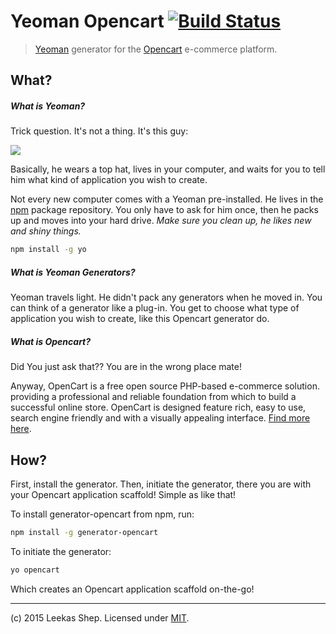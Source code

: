 # Yeoman Opencart [![Build Status](https://secure.travis-ci.org/Leekas/yeoman-opencart.png?branch=master)](https://travis-ci.org/Leekas/yeoman-opencart)

> [Yeoman](http://yeoman.io) generator for the [Opencart](http://www.opencart.com) e-commerce platform.


## What?

##### What is Yeoman?

Trick question. It's not a thing. It's this guy:

![](http://yeoman.io/assets/img/yeoman-02.eed5.png)

Basically, he wears a top hat, lives in your computer, and waits for you to tell him what kind of application you wish to create.

Not every new computer comes with a Yeoman pre-installed. He lives in the [npm](https://npmjs.org) package repository. You only have to ask for him once, then he packs up and moves into your hard drive. *Make sure you clean up, he likes new and shiny things.*

```bash
npm install -g yo
```

##### What is Yeoman Generators?

Yeoman travels light. He didn't pack any generators when he moved in. You can think of a generator like a plug-in. You get to choose what type of application you wish to create, like this Opencart generator do.

##### What is Opencart?

Did You just ask that?? You are in the wrong place mate!

Anyway, OpenCart is a free open source PHP-based e-commerce solution. providing a professional and reliable foundation from which to build a successful online store. OpenCart is designed feature rich, easy to use, search engine friendly and with a visually appealing interface. [Find more here](http://www.opencart.com).

## How?

First, install the generator. Then, initiate the generator, there you are with your Opencart application scaffold! Simple as like that!

To install generator-opencart from npm, run:

```bash
npm install -g generator-opencart
```

To initiate the generator:

```bash
yo opencart
```

Which creates an Opencart application scaffold on-the-go!

___

(c) 2015 Leekas Shep. Licensed under [MIT](http://opensource.org/licenses/MIT).